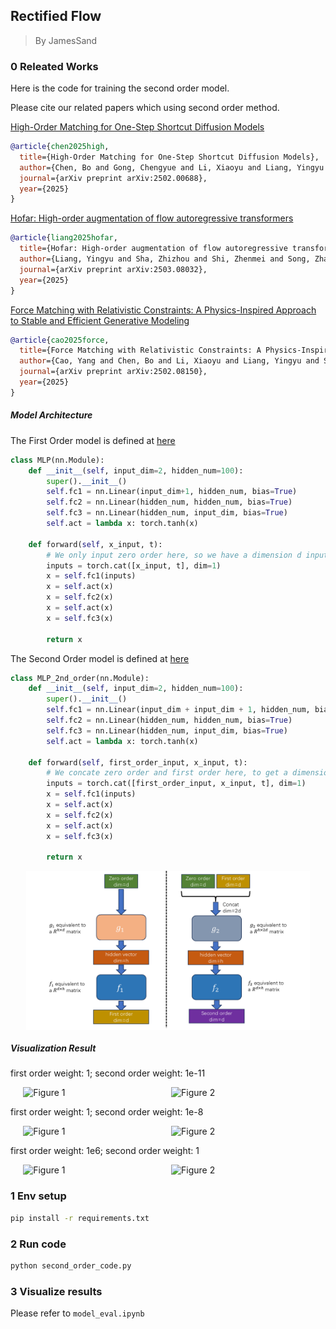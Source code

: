 ## Rectified Flow

> By JamesSand


<!-- I have also implement a google colab. You can find the colab [here](https://colab.research.google.com/drive/11pCMnpmV9H2cRhvT1mF1pVk_ySH3q0XZ?usp=sharing) -->

### 0 Releated Works

Here is the code for training the second order model. 

Please cite our related papers which using second order method.

[High-Order Matching for One-Step Shortcut Diffusion Models](https://arxiv.org/pdf/2502.00688)

```bibtex
@article{chen2025high,  
  title={High-Order Matching for One-Step Shortcut Diffusion Models},  
  author={Chen, Bo and Gong, Chengyue and Li, Xiaoyu and Liang, Yingyu and Sha, Zhizhou and Shi, Zhenmei and Song, Zhao and Wan, Mingda},  
  journal={arXiv preprint arXiv:2502.00688},  
  year={2025}  
}
```

[Hofar: High-order augmentation of flow autoregressive transformers](https://arxiv.org/pdf/2503.08032)
```bibtex
@article{liang2025hofar,  
  title={Hofar: High-order augmentation of flow autoregressive transformers},  
  author={Liang, Yingyu and Sha, Zhizhou and Shi, Zhenmei and Song, Zhao and Wan, Mingda},  
  journal={arXiv preprint arXiv:2503.08032},  
  year={2025}  
}
```

[Force Matching with Relativistic Constraints: A Physics-Inspired Approach to Stable and Efficient Generative Modeling](https://arxiv.org/pdf/2502.08150)
```bibtex
@article{cao2025force,  
  title={Force Matching with Relativistic Constraints: A Physics-Inspired Approach to Stable and Efficient Generative Modeling},  
  author={Cao, Yang and Chen, Bo and Li, Xiaoyu and Liang, Yingyu and Sha, Zhizhou and Shi, Zhenmei and Song, Zhao and Wan, Mingda},  
  journal={arXiv preprint arXiv:2502.08150},  
  year={2025}  
}
```




<!-- #### Loss curve

First order loss is ok. But second order loss has some spikes.

<div style="display: flex; justify-content: center; gap: 10px;">
  <img src="images\v2_floss.png" alt="Figure 1" width="80%">
</div>

<br>

<div style="display: flex; justify-content: center; gap: 10px;">
  <img src="images\v2_sloss.png" alt="Figure 2" width="80%">
</div>

<br>

<div style="display: flex; justify-content: center; gap: 10px;">
  <img src="images\v2_tloss.png" alt="Figure 3" width="80%">
</div> -->


##### Model Architecture

The First Order model is defined at [here](https://github.com/JamesSand/SecondOrderRectifiedFlow/blob/f5c8bfc438152149b5fb0d571f56abebc123edde/second_order_code.py#L72)

```python
class MLP(nn.Module):
    def __init__(self, input_dim=2, hidden_num=100):
        super().__init__()
        self.fc1 = nn.Linear(input_dim+1, hidden_num, bias=True)
        self.fc2 = nn.Linear(hidden_num, hidden_num, bias=True)
        self.fc3 = nn.Linear(hidden_num, input_dim, bias=True)
        self.act = lambda x: torch.tanh(x)

    def forward(self, x_input, t):
        # We only input zero order here, so we have a dimension d input
        inputs = torch.cat([x_input, t], dim=1)
        x = self.fc1(inputs)
        x = self.act(x)
        x = self.fc2(x)
        x = self.act(x)
        x = self.fc3(x)

        return x
```

The Second Order model is defined at [here](https://github.com/JamesSand/SecondOrderRectifiedFlow/blob/f5c8bfc438152149b5fb0d571f56abebc123edde/second_order_code.py#L90)
```python
class MLP_2nd_order(nn.Module):
    def __init__(self, input_dim=2, hidden_num=100):
        super().__init__()
        self.fc1 = nn.Linear(input_dim + input_dim + 1, hidden_num, bias=True)
        self.fc2 = nn.Linear(hidden_num, hidden_num, bias=True)
        self.fc3 = nn.Linear(hidden_num, input_dim, bias=True)
        self.act = lambda x: torch.tanh(x)

    def forward(self, first_order_input, x_input, t):
        # We concate zero order and first order here, to get a dimension 2d input
        inputs = torch.cat([first_order_input, x_input, t], dim=1)
        x = self.fc1(inputs)
        x = self.act(x)
        x = self.fc2(x)
        x = self.act(x)
        x = self.fc3(x)

        return x
```

<div style="display: flex; justify-content: center; gap: 10px;">
  <img src="images/model_architecture.png" alt="Figure 1" width="90%">
</div>


##### Visualization Result

first order weight: 1; second order weight: 1e-11

<div style="display: flex; justify-content: center; gap: 10px;">
  <img src="images/v3_scatter.png" alt="Figure 1" width="45%">
  <img src="images/v3_traj.png" alt="Figure 2" width="45%">
</div>

first order weight: 1; second order weight: 1e-8

<div style="display: flex; justify-content: center; gap: 10px;">
  <img src="images/v4_scatter.png" alt="Figure 1" width="45%">
  <img src="images/v4_traj.png" alt="Figure 2" width="45%">
</div>

first order weight: 1e6; second order weight: 1

<div style="display: flex; justify-content: center; gap: 10px;">
  <img src="images/v5_scatter.png" alt="Figure 1" width="45%">
  <img src="images/v5_traj.png" alt="Figure 2" width="45%">
</div>

 



<!-- #### Gradient norm

The gradient norm is reported under: first order weight: 1e6; second order weight: 1

> Zhizhou Sha: I have little sence about grad norm. I am not sure when should we clip the grad?

<div style="display: flex; justify-content: center; gap: 10px;">
  <img src="images/first_grad_norm.png" alt="Figure 1" width="80%">
</div>

<br>

<div style="display: flex; justify-content: center; gap: 10px;">
  <img src="images/second_grad_norm.png" alt="Figure 1" width="80%">
</div> -->


### 1 Env setup

```bash
pip install -r requirements.txt
```

### 2 Run code
```bash
python second_order_code.py
```

### 3 Visualize results

Please refer to `model_eval.ipynb`


